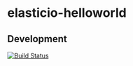 elasticio-helloworld
====================

## Development

[![Build Status](https://travis-ci.org/hajoeichler/elasticio-helloworld.png?branch=master)](https://travis-ci.org/hajoeichler/elasticio-helloworld)
